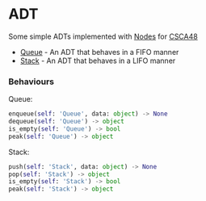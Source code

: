 # ADT

Some simple ADTs implemented with [Nodes] for [CSCA48] 
* [Queue] - An ADT that behaves in a FIFO manner
* [Stack] - An ADT that behaves in a LIFO manner

### Behaviours
Queue:
``` python
enqueue(self: 'Queue', data: object) -> None 
dequeue(self: 'Queue') -> object
is_empty(self: 'Queue') -> bool
peak(self: 'Queue') -> object
```

Stack:
``` python 
push(self: 'Stack', data: object) -> None 
pop(self: 'Stack') -> object
is_empty(self: 'Stack') -> bool
peak(self: 'Stack') -> object
```

[//]: # (These are reference links used in the body of this note and get stripped out when the markdown processor does its job. There is no need to format nicely because it shouldn't be seen. Thanks SO - http://stackoverflow.com/questions/4823468/store-comments-in-markdown-syntax)

   [Queue]: <https://github.com/YufeiCui/ADT/blob/master/queue.py>
   [Stack]: <https://github.com/YufeiCui/ADT/blob/master/queue.py>
   [Nodes]: <https://github.com/YufeiCui/ADT/blob/master/node.py>
   [CSCA48]: <http://www.utsc.utoronto.ca/~bharrington/csca48/>
